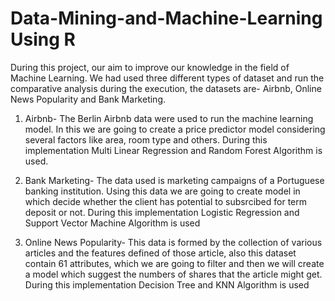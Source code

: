 # Data-Mining-and-Machine-Learning Using R

During this project, our aim to improve our knowledge in the field of Machine Learning.
We had used three different types of dataset and run the comparative analysis during the execution, the datasets are- Airbnb, Online News Popularity and Bank Marketing.

1. Airbnb- The Berlin Airbnb data were used to run the machine learning model. In this we are going to create a price predictor model considering several factors like area, room type and others. During this implementation Multi Linear Regression and Random Forest Algorithm is used.

2. Bank Marketing- The data used is marketing campaigns of a Portuguese banking institution. Using this data we are going to create model in which decide whether the client has potential to subsrcibed for term deposit or not. During this implementation Logistic Regression and Support Vector Machine Algorithm is used

3. Online News Popularity- This data is formed by the collection of various articles and the features defined of those article, also this dataset contain 61 attributes, which we are going to filter and then we will create a model which suggest the numbers of shares that the article might get. During this implementation Decision Tree and KNN Algorithm is used
